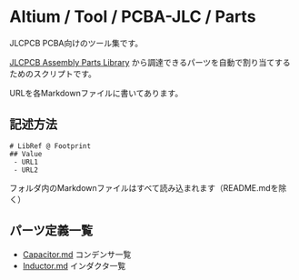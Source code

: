 # Altium / Tool / PCBA-JLC / Parts

JLCPCB PCBA向けのツール集です。

[JLCPCB Assembly Parts Library](https://jlcpcb.com/parts) 
から調達できるパーツを自動で割り当てするためのスクリプトです。

URLを各Markdownファイルに書いてあります。


## 記述方法

    # LibRef @ Footprint
    ## Value
     - URL1
     - URL2


フォルダ内のMarkdownファイルはすべて読み込まれます（README.mdを除く）


## パーツ定義一覧


 - [Capacitor.md](Capacitor.md) コンデンサ一覧
 - [Inductor.md](Inductor.md) インダクタ一覧













